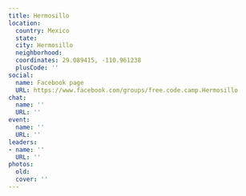 ```yaml
---
title: Hermosillo
location:
  country: Mexico
  state: 
  city: Hermosillo
  neighborhood: 
  coordinates: 29.089415, -110.961238
  plusCode: ''
social:
  name: Facebook page
  URL: https://www.facebook.com/groups/free.code.camp.Hermosillo
chat:
  name: ''
  URL: ''
event:
  name: ''
  URL: ''
leaders:
- name: ''
  URL: ''
photos:
  old: 
  cover: ''
---
```

